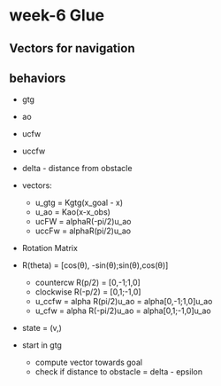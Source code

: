 # week-6 Glue

## Vectors for navigation

## behaviors

- gtg
- ao
- ucfw
- uccfw
- delta - distance from obstacle

- vectors:

  - u_gtg = Kgtg(x_goal - x)
  - u_ao = Kao(x-x_obs)
  - ucFW = alphaR(-pi/2)u_ao
  - uccFw = alphaR(pi/2)u_ao

- Rotation Matrix
- R(theta) = [cos(θ), -sin(θ);sin(θ),cos(θ)]

  - countercw R(p/2) = [0,-1;1,0]
  - clockwise R(-p/2) = [0,1;-1,0]
  - u_ccfw = alpha R(pi/2)u_ao = alpha[0,-1;1,0]u_ao
  - u_cfw = alpha R(-pi/2)u_ao = alpha[0,1;-1,0]u_ao

- state = (v,)
- start in gtg
  - compute vector towards goal
  - check if distance to obstacle = delta - epsilon
